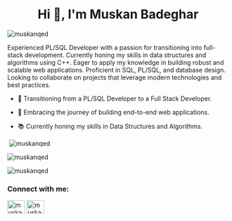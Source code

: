 <h1 align="center">Hi 👋, I'm Muskan Badeghar</h1>

<p align="left"> <img src="https://komarev.com/ghpvc/?username=muskanqed&label=Profile%20views&color=0e75b6&style=flat" alt="muskanqed" /> </p>

Experienced PL/SQL Developer with a passion for transitioning into full-stack development. Currently honing my skills in data structures and algorithms using C++. Eager to apply my knowledge in building robust and scalable web applications. Proficient in SQL, PL/SQL, and database design. Looking to collaborate on projects that leverage modern technologies and best practices.

- 🚀 Transitioning from a PL/SQL Developer to a Full Stack Developer.

- 🔄 Embracing the journey of building end-to-end web applications.

- 📚 Currently honing my skills in Data Structures and Algorithms.

<p>&nbsp;<img align="center" src="https://github-readme-stats.vercel.app/api?username=muskanqed&show_icons=true&locale=en" alt="muskanqed" /></p>

<p><img align="center" src="https://github-readme-stats.vercel.app/api/top-langs?username=muskanqed&show_icons=true&locale=en&layout=pie" alt="muskanqed" /></p>

<p><img align="center" src="https://github-readme-streak-stats.herokuapp.com/?user=muskanqed&" alt="muskanqed" /></p>

<h3 align="left">Connect with me:</h3>
<p align="left">
<a href="https://twitter.com/muskan_qed" target="blank"><img align="center" src="https://raw.githubusercontent.com/rahuldkjain/github-profile-readme-generator/master/src/images/icons/Social/twitter.svg" alt="muskan_qed" height="30" width="40" /></a>
<a href="https://www.linkedin.com/in/muskan-badeghar-65aa6a176/" target="blank"><img align="center" src="https://raw.githubusercontent.com/rahuldkjain/github-profile-readme-generator/master/src/images/icons/Social/linked-in-alt.svg" alt="muskan-badeghar-65aa6a176" height="30" width="40" /></a>
</p>

